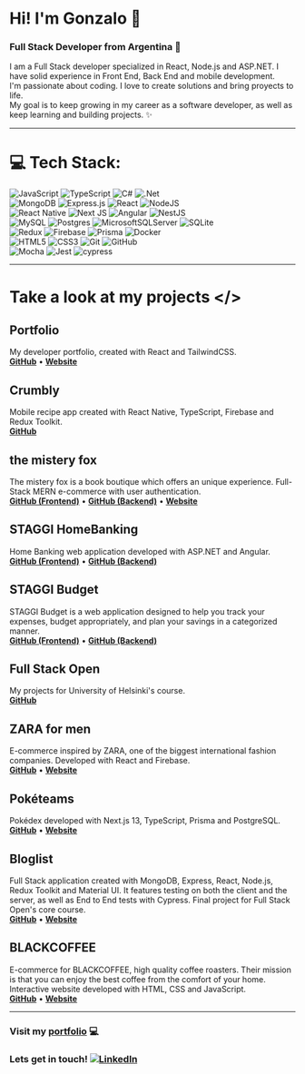 # Hi! I'm Gonzalo 👋
### Full Stack Developer from Argentina 🚀
I am a Full Stack developer specialized in React, Node.js and ASP.NET. I have solid experience in Front End, Back End and mobile development.  
I'm passionate about coding. I love to create solutions and bring proyects to life.  
My goal is to keep growing in my career as a software developer, as well as keep learning and building projects. ✨  

___

# 💻 Tech Stack:

![JavaScript](https://img.shields.io/badge/javascript-%23323330.svg?style=for-the-badge&logo=javascript&logoColor=%23F7DF1E)
![TypeScript](https://img.shields.io/badge/typescript-%23007ACC.svg?style=for-the-badge&logo=typescript&logoColor=white)
![C#](https://img.shields.io/badge/c%23-%23239120.svg?style=for-the-badge&logo=c-sharp&logoColor=white)
![.Net](https://img.shields.io/badge/.NET-5C2D91?style=for-the-badge&logo=.net&logoColor=white)  
![MongoDB](https://img.shields.io/badge/MongoDB-%234ea94b.svg?style=for-the-badge&logo=mongodb&logoColor=white)
![Express.js](https://img.shields.io/badge/express.js-%23404d59.svg?style=for-the-badge&logo=express&logoColor=%2361DAFB)
![React](https://img.shields.io/badge/react-%2320232a.svg?style=for-the-badge&logo=react&logoColor=%2361DAFB)
![NodeJS](https://img.shields.io/badge/node.js-6DA55F?style=for-the-badge&logo=node.js&logoColor=white)  
![React Native](https://img.shields.io/badge/react_native-%2320232a.svg?style=for-the-badge&logo=react&logoColor=%2361DAFB)
![Next JS](https://img.shields.io/badge/Next-black?style=for-the-badge&logo=next.js&logoColor=white)
![Angular](https://img.shields.io/badge/angular-%23DD0031.svg?style=for-the-badge&logo=angular&logoColor=white)
![NestJS](https://img.shields.io/badge/nestjs-%23E0234E.svg?style=for-the-badge&logo=nestjs&logoColor=white)  
![MySQL](https://img.shields.io/badge/mysql-%2300f.svg?style=for-the-badge&logo=mysql&logoColor=white)
![Postgres](https://img.shields.io/badge/postgres-%23316192.svg?style=for-the-badge&logo=postgresql&logoColor=white)
![MicrosoftSQLServer](https://img.shields.io/badge/SQL%20Server-CC2927?style=for-the-badge&logo=microsoft%20sql%20server&logoColor=white)
![SQLite](https://img.shields.io/badge/sqlite-%2307405e.svg?style=for-the-badge&logo=sqlite&logoColor=white)  
![Redux](https://img.shields.io/badge/redux-%23593d88.svg?style=for-the-badge&logo=redux&logoColor=white)
![Firebase](https://img.shields.io/badge/firebase-%23039BE5.svg?style=for-the-badge&logo=firebase)
![Prisma](https://img.shields.io/badge/Prisma-3982CE?style=for-the-badge&logo=Prisma&logoColor=white)
![Docker](https://img.shields.io/badge/docker-%230db7ed.svg?style=for-the-badge&logo=docker&logoColor=white)  
![HTML5](https://img.shields.io/badge/html5-%23E34F26.svg?style=for-the-badge&logo=html5&logoColor=white)
![CSS3](https://img.shields.io/badge/css3-%231572B6.svg?style=for-the-badge&logo=css3&logoColor=white)
![Git](https://img.shields.io/badge/git-%23F05033.svg?style=for-the-badge&logo=git&logoColor=white)
![GitHub](https://img.shields.io/badge/github-%23121011.svg?style=for-the-badge&logo=github&logoColor=white)  
![Mocha](https://img.shields.io/badge/-mocha-%238D6748?style=for-the-badge&logo=mocha&logoColor=white)
![Jest](https://img.shields.io/badge/-jest-%23C21325?style=for-the-badge&logo=jest&logoColor=white)
![cypress](https://img.shields.io/badge/-cypress-%23E5E5E5?style=for-the-badge&logo=cypress&logoColor=058a5e)  


___

# Take a look at my projects </>

## Portfolio
My developer portfolio, created with React and TailwindCSS.  
**[GitHub](https://github.com/Gonzalo-Coradello/portfolio)** • **[Website](https://gonzalocoradello.vercel.app)**  

## Crumbly
Mobile recipe app created with React Native, TypeScript, Firebase and Redux Toolkit.  
**[GitHub](https://github.com/Gonzalo-Coradello/crumbly-app)**  

## the mistery fox
The mistery fox is a book boutique which offers an unique experience. Full-Stack MERN e-commerce with user authentication.  
**[GitHub (Frontend)](https://github.com/Gonzalo-Coradello/the-mistery-fox_ecommerce)** • **[GitHub (Backend)](https://github.com/Gonzalo-Coradello/the-mistery-fox_backend)** • **[Website](https://themisteryfox.vercel.app)**  

## STAGGI HomeBanking
Home Banking web application developed with ASP.NET and Angular.  
**[GitHub (Frontend)](https://github.com/STAGGI-Develop/STAGGI-homebanking_frontend)** • **[GitHub (Backend)](https://github.com/Gonzalo-Coradello/HomeBanking)**

## STAGGI Budget
STAGGI Budget is a web application designed to help you track your expenses, budget appropriately, and plan your savings in a categorized manner.  
**[GitHub (Frontend)](https://github.com/STAGGI-Develop/STAGGI-Budget-Frontend)** • **[GitHub (Backend)](https://github.com/STAGGI-Develop/STAGGI-Budget-Backend)**

## Full Stack Open
My projects for University of Helsinki's course.  
**[GitHub](https://github.com/Gonzalo-Coradello/full-stack-open)**  

## ZARA for men
E-commerce inspired by ZARA, one of the biggest international fashion companies. Developed with React and Firebase.  
**[GitHub](https://github.com/Gonzalo-Coradello/zara-for-men_ecommerce)** • **[Website](https://zara-for-men.vercel.app)**  

## Pokéteams
Pokédex developed with Next.js 13, TypeScript, Prisma and PostgreSQL.  
**[GitHub](https://github.com/Gonzalo-Coradello/poketeams)** • **[Website](https://poketeams-nextjs.vercel.app)**  

## Bloglist
Full Stack application created with MongoDB, Express, React, Node.js, Redux Toolkit and Material UI. It features testing on both the client and the server, as well as End to End tests with Cypress. Final project for Full Stack Open's core course.   
**[GitHub](https://github.com/Gonzalo-Coradello/bloglist-mern)** • **[Website](https://bloglist-fullstack-ag00.onrender.com)**  

## BLACKCOFFEE
E-commerce for BLACKCOFFEE, high quality coffee roasters. Their mission is that you can enjoy the best coffee from the comfort of your home. Interactive website developed with HTML, CSS and JavaScript.  
**[GitHub](https://github.com/Gonzalo-Coradello/blackcoffee-ecommerce)** • **[Website](https://blackcoffee-store.netlify.app)**  

___

### Visit my [portfolio](https://gonzalocoradello.vercel.app/) 💻
### Lets get in touch! [![LinkedIn](https://img.shields.io/badge/LinkedIn-%230077B5.svg?logo=linkedin&logoColor=white)](https://www.linkedin.com/in/gonzalo-coradello/)
